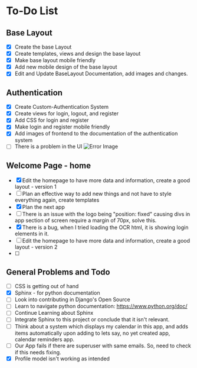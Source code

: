 # To-Do List
## Base Layout
- [x] Create the base Layout
- [x] Create templates, views and design the base layout
- [x] Make base layout mobile friendly
- [x] Add new mobile design of the base layout
- [x] Edit and Update BaseLayout Documentation, add images and changes.
## Authentication
- [x] Create Custom-Authentication System 
- [x] Create views for login, logout, and register
- [x] Add CSS for login and register
- [x] Make login and register mobile friendly
- [x] Add images of frontend to the documentation of the authentication system
- [ ] There is a problem in the UI ![Error Image](image-1.png)
## Welcome Page - home
- [x] Edit the homepage to have more data and information, create a good layout - version 1
- [ ] Plan an effective way to add new things and not have to style everything again, create templates
- [x] Plan the next app 
- [ ] There is an issue with the logo being "position: fixed" causing divs in app section of screen require a margin of 70px, solve this.
- [x] There is a bug, when I tried loading the OCR html, it is showing login elements in it.
- [ ]  Edit the homepage to have more data and information, create a good layout - version 2
- [ ]  
## General Problems and Todo
- [ ]  CSS is getting out of hand
- [x]  Sphinx - for python documentation
- [ ]  Look into contributing in Django's Open Source
- [ ]  Learn to navigate python documentation: https://www.python.org/doc/
- [ ]  Continue Learning about Sphinx
- [ ]  Integrate Sphinx to this project or conclude that it isn't relevant.
- [ ]  Think about a system which displays my calendar in this app, and adds items automatically upon adding to lets say, no yet created app, calendar reminders app.
- [ ]  Our App fails if there are superuser with same emails. So, need to check if this needs fixing.
- [x]  Profile model isn't working as intended
